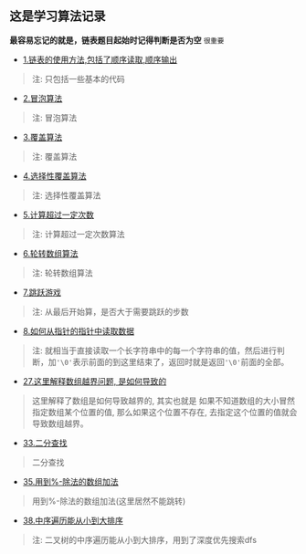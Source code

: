 ## 这是学习算法记录
**最容易忘记的就是，链表题目起始时记得判断是否为空** ``很重要``

* [1.链表的使用方法,包括了顺序读取,顺序输出](./1.链表/存取数据交换.c) 

> 注: 只包括一些基本的代码

* [2.冒泡算法](./2.冒泡算法/冒泡算法.c)

> 注: 冒泡算法

* [3.覆盖算法](./3.覆盖算法/覆盖算法.c)

> 注: 覆盖算法

* [4.选择性覆盖算法](./4.选择性覆盖算法/选择性覆盖算法.c)

> 注: 选择性覆盖算法

* [5.计算超过一定次数](./5.计算次数算法/计算超过一定次数.c)

> 注: 计算超过一定次数算法

* [6.轮转数组算法](./6.轮转数组算法/轮转数组.c)

> 注: 轮转数组算法

* [7.跳跃游戏](./7.跳跃游戏/跳跃游戏.c)

> 注: 从最后开始算，是否大于需要跳跃的步数

* [8.如何从指针的指针中读取数据](./8.如何从指针的指针中读取数据/最长公共前缀.c)
> 注: 就相当于直接读取一个长字符串中的每一个字符串的值，然后进行判断，加``'\0'``表示前面的到这里结束了，返回时就是返回`'\0'`前面的全部。


* [27.这里解释数组越界问题, 是如何导致的](./27.最后一块石头的重量(这里解释数组越界)/这里解释了数组越界的问题.c)
> 这里解释了数组是如何导致越界的, 其实也就是 如果不知道数组的大小冒然指定数组某个位置的值, 那么如果这个位置不存在, 去指定这个位置的值就会导致数组越界。

* [33.二分查找](./33.二分查找/二分查找(寻找峰值).c)
> 二分查找

* [35.用到%-除法的数组加法](./35.用到%-除法的数组加法/用到%-除法的数组加法.c)
> 用到%-除法的数组加法(这里居然不能跳转)

* [38.中序遍历能从小到大排序](./38.中序遍历能排序/二叉搜索树的最小绝对差.c)
> 注: 二叉树的中序遍历能从小到大排序，用到了深度优先搜索dfs
